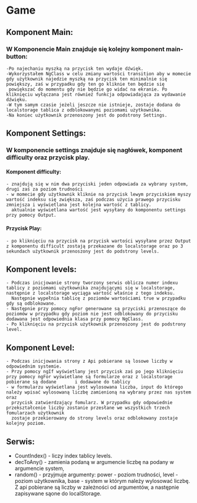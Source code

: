 # Game

## Komponent Main:

### W Komponencie Main znajduje się kolejny komponent main-button:
    -Po najechaniu myszką na przycisk ten wydaje dźwięk.
    -Wykorzystałem NgClass w celu zmiany wartości transition aby w momecie gdy użytkownik najedzie myszką na przycisk ten minimalnie się powiększy, zaś w przypadku gdy ten go kliknie ten będzie się       
     powiększać do momentu gdy nie będzie go widać na ekranie. Po kliknięciu wyłączana jest również funkcja odpowiadająca za wydawanie dźwięku. 
    -W tym samym czasie jeżeli jeszcze nie istnieje, zostaje dodana do localstorage tablica z odblokowanymi poziomami użytkownika.
    -Na koniec użytkownik przenoszony jest do podstrony Settings.
## Komponent Settings:

### W komponencie settings znajduje się nagłówek, komponent difficulty oraz przycisk play.
  #### Komponent difficulty:
    - znajdują się w nim dwa przyciski jeden odpowiada za wybrany system, drugi zaś za poziom trudności
    - w momecie gdy użytkownik kliknie na przycisk lewym przyciskiem myszy wartość indeksu się zwiększa, zaś podczas użycia prawego przycisku zmniejsza i wyświetlana jest kolejna wartość z tablicy.       
      aktualnie wyświetlana wartość jest wysyłany do komponentu settings przy pomocy Output.
  #### Przycisk Play:
    - po kliknięciu na przycisk na przycisk wartości wysyłane przez Output z komponentu difficult zostają przekazane do localstorage oraz po 3 sekundach użytkownik przenoszony jest do podstrony levels.
## Komponent levels:
    - Podczas inicjowanie strony tworzony serwis oblicza numer indexu tablicy z poziomami użytkownika znajdującymi się w localstorage, następnie z localstorage wyciąga wartość właśnie z tego indeksu.       
      Następnie wypełnia tablicę z poziomów wartościami true w przypadku gdy są odblokowane.
    - Następnie przy pomocy ngFor generowane są przyciski przenoszące do poziomów w przypadku gdy poziom nie jest odblokowany do przycisku dodawana jest odpowiednia klasa przy pomocy NgClass. 
    - Po kliknięciu na przycisk użytkownik przenoszony jest do podstrony level.
    

## Komponent Level:
    - Podczas inicjowania strony z Api pobierane są losowe liczby w odpowiednim systemie.
    - Przy pomocy ngIf wyświetlany jest przycisk zaś po jego kliknięciu przy pomocy ngFor wyświetlane są formularze oraz z localstorage pobierane są dodane       i dodawane do tablicy
    - w formularzu wyświetlana jest wylosowana liczba, input do którego należy wpisać wylosowaną liczbę zamienioną na wybrany przez nas system oraz         
      przycisk zatwierdzający fomularz. W przypadku gdy odpowiednie przekształcenie liczby zostanie przesłane we wszystkich trzech fomularzach użytkownik 
      zostaje przekierowany do strony levels oraz odblokowany zostaje kolejny poziom.

## Serwis:
  - CountIndex() - liczy index tablicy levels.
  - decToAny() - zamienia podaną w argumencie liczbę na podany w argumencie system,
  - random() - przyjmuje argumenty: power - poziom trudności, level - poziom użytkownika, base - system w którym należy wylosować liczbę. Z api pobierane 
    są liczby w zależności od argumentów, a następnie zapisywane sąone do localStorage.

    
